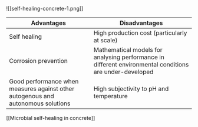 ![[self-healing-concrete-1.png]]

| Advantages                                                                       | Disadvantages                                                                                           |
| -------------------------------------------------------------------------------- | ------------------------------------------------------------------------------------------------------- |
| Self healing                                                                     | High production cost (particularly at scale)                                                            |
| Corrosion prevention                                                             | Mathematical models for analysing performance in different environmental conditions are under-developed |
| Good performance when measures against other autogenous and autonomous solutions | High subjectivity to pH and temperature                                                                 |

[[Microbial self-healing in concrete]]